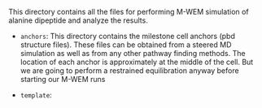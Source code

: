 This directory contains all the files for performing M-WEM simulation of alanine dipeptide and analyze the results. 

* ```anchors```: This directory contains the milestone cell anchors (pbd structure files). These files can be obtained from a steered MD simulation as well as from any other pathway finding methods. The location of each anchor is approximately at the middle of the cell. But we are going to perform a restrained equilibration anyway before starting our M-WEM runs

* ```template```:  
